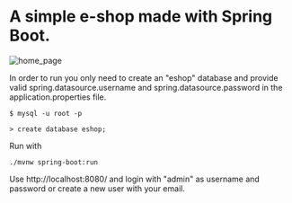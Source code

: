 # A simple e-shop made with Spring Boot.

![home_page](https://i.imgur.com/FW86JcH.jpg)

In order to run you only need to create an "eshop" database and provide valid 
spring.datasource.username and spring.datasource.password in the application.properties file. 
 
```
$ mysql -u root -p

> create database eshop;
```

Run with 
```
./mvnw spring-boot:run
```

Use http://localhost:8080/ and login with "admin" as username and password or create a new user with your email.
